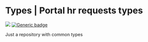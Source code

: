 <!-- # @iit/portal_hr-requests_types -->

# Types | Portal hr requests types

[![](https://img.shields.io/npm/v/@iit/portal_hr-requests_types.svg)](https://www.npmjs.com/package/@iit/portal_hr-requests_types) [![Generic badge](https://img.shields.io/badge/version-0.2.1-<COLOR>.svg)](https://github.com/wowxoxo/portal_hr-requests_types)

Just a repository with common types
